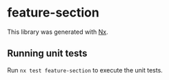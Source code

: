 # feature-section

This library was generated with [Nx](https://nx.dev).

## Running unit tests

Run `nx test feature-section` to execute the unit tests.
